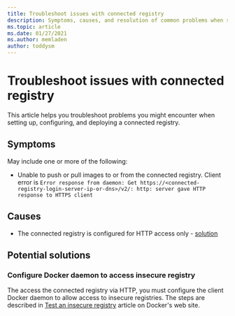 ```yaml
---
title: Troubleshoot issues with connected registry
description: Symptoms, causes, and resolution of common problems when setting up, configuring, and deploying connected registries
ms.topic: article
ms.date: 01/27/2021
ms.author: memladen
author: toddysm
---
```


# Troubleshoot issues with connected registry

This article helps you troubleshoot problems you might encounter when setting up, configuring, and deploying a connected registry.

## Symptoms

May include one or more of the following:

* Unable to push or pull images to or from the connected registry. Client error is `Error response from daemon: Get https://<connected-registry-login-server-ip-or-dns>/v2/: http: server gave HTTP response to HTTPS client`

## Causes

* The connected registry is configured for HTTP access only - [solution]()

## Potential solutions

### Configure Docker daemon to access insecure registry

The access the connected registry via HTTP, you must configure the client Docker daemon to allow access to insecure registries. The steps are described in [Test an insecure registry](https://docs.docker.com/registry/insecure/) article on Docker's web site.
